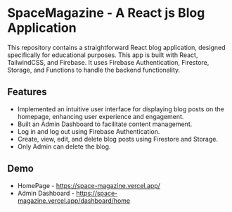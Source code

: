 # SpaceMagazine - A React js Blog Application

This repository contains a straightforward React blog application, designed specifically for educational purposes.
This app is built with React, TailwindCSS, and Firebase. It uses Firebase Authentication, Firestore, Storage, and Functions to handle the backend functionality.

## Features

* Implemented an intuitive user interface for displaying blog posts on the homepage, enhancing user experience and engagement.
* Built an Admin Dashboard to facilitate content management.
* Log in and log out using Firebase Authentication.
* Create, view, edit, and delete blog posts using Firestore and Storage.
* Only Admin can delete the blog.

## Demo
* HomePage - https://space-magazine.vercel.app/
* Admin Dashboard - https://space-magazine.vercel.app/dashboard/home
